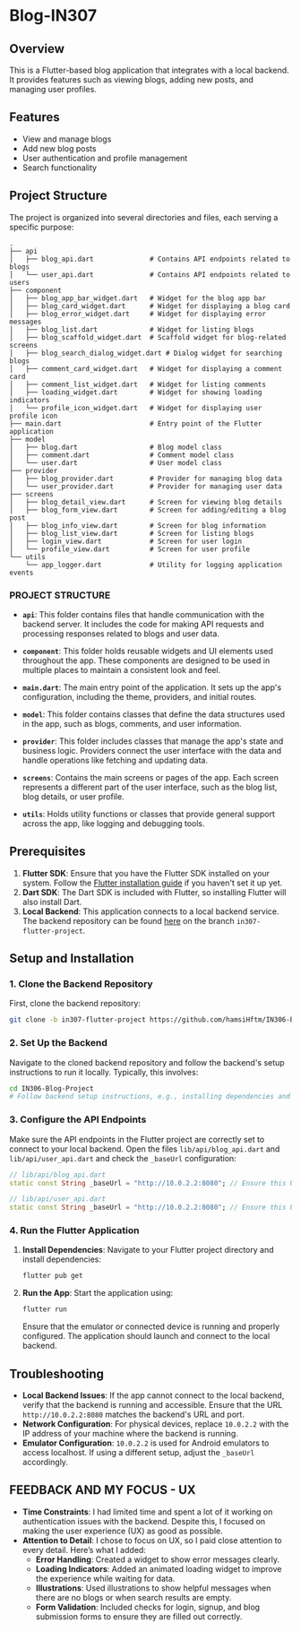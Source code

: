 # Blog-IN307

## Overview

This is a Flutter-based blog application that integrates with a local backend. It provides features such as viewing blogs, adding new posts, and managing user profiles.

## Features

- View and manage blogs
- Add new blog posts
- User authentication and profile management
- Search functionality

## Project Structure

The project is organized into several directories and files, each serving a specific purpose:

```
.
├── api
│   ├── blog_api.dart              # Contains API endpoints related to blogs
│   └── user_api.dart              # Contains API endpoints related to users
├── component
│   ├── blog_app_bar_widget.dart   # Widget for the blog app bar
│   ├── blog_card_widget.dart      # Widget for displaying a blog card
│   ├── blog_error_widget.dart     # Widget for displaying error messages
│   ├── blog_list.dart             # Widget for listing blogs
│   ├── blog_scaffold_widget.dart  # Scaffold widget for blog-related screens
│   ├── blog_search_dialog_widget.dart # Dialog widget for searching blogs
│   ├── comment_card_widget.dart   # Widget for displaying a comment card
│   ├── comment_list_widget.dart   # Widget for listing comments
│   ├── loading_widget.dart        # Widget for showing loading indicators
│   └── profile_icon_widget.dart   # Widget for displaying user profile icon
├── main.dart                      # Entry point of the Flutter application
├── model
│   ├── blog.dart                  # Blog model class
│   ├── comment.dart               # Comment model class
│   └── user.dart                  # User model class
├── provider
│   ├── blog_provider.dart         # Provider for managing blog data
│   └── user_provider.dart         # Provider for managing user data
├── screens
│   ├── blog_detail_view.dart      # Screen for viewing blog details
│   ├── blog_form_view.dart        # Screen for adding/editing a blog post
│   ├── blog_info_view.dart        # Screen for blog information
│   ├── blog_list_view.dart        # Screen for listing blogs
│   ├── login_view.dart            # Screen for user login
│   └── profile_view.dart          # Screen for user profile
└── utils
    └── app_logger.dart            # Utility for logging application events
```

### PROJECT STRUCTURE

- **`api`**: This folder contains files that handle communication with the backend server. It includes the code for making API requests and processing responses related to blogs and user data.

- **`component`**: This folder holds reusable widgets and UI elements used throughout the app. These components are designed to be used in multiple places to maintain a consistent look and feel.

- **`main.dart`**: The main entry point of the application. It sets up the app's configuration, including the theme, providers, and initial routes.

- **`model`**: This folder contains classes that define the data structures used in the app, such as blogs, comments, and user information.

- **`provider`**: This folder includes classes that manage the app's state and business logic. Providers connect the user interface with the data and handle operations like fetching and updating data.

- **`screens`**: Contains the main screens or pages of the app. Each screen represents a different part of the user interface, such as the blog list, blog details, or user profile.

- **`utils`**: Holds utility functions or classes that provide general support across the app, like logging and debugging tools.


## Prerequisites

1. **Flutter SDK**: Ensure that you have the Flutter SDK installed on your system. Follow the [Flutter installation guide](https://flutter.dev/docs/get-started/install) if you haven't set it up yet.
2. **Dart SDK**: The Dart SDK is included with Flutter, so installing Flutter will also install Dart.
3. **Local Backend**: This application connects to a local backend service. The backend repository can be found [here](https://github.com/hamsiHftm/IN306-Blog-Project.git) on the branch `in307-flutter-project`.

## Setup and Installation

### 1. Clone the Backend Repository

First, clone the backend repository:

```bash
git clone -b in307-flutter-project https://github.com/hamsiHftm/IN306-Blog-Project.git
```

### 2. Set Up the Backend

Navigate to the cloned backend repository and follow the backend's setup instructions to run it locally. Typically, this involves:

```bash
cd IN306-Blog-Project
# Follow backend setup instructions, e.g., installing dependencies and running the server
```

### 3. Configure the API Endpoints

Make sure the API endpoints in the Flutter project are correctly set to connect to your local backend. Open the files `lib/api/blog_api.dart` and `lib/api/user_api.dart` and check the `_baseUrl` configuration:

```dart
// lib/api/blog_api.dart
static const String _baseUrl = "http://10.0.2.2:8080"; // Ensure this URL is correct

// lib/api/user_api.dart
static const String _baseUrl = "http://10.0.2.2:8080"; // Ensure this URL is correct
```

### 4. Run the Flutter Application

1. **Install Dependencies**: Navigate to your Flutter project directory and install dependencies:

    ```bash
    flutter pub get
    ```

2. **Run the App**: Start the application using:

    ```bash
    flutter run
    ```

   Ensure that the emulator or connected device is running and properly configured. The application should launch and connect to the local backend.

## Troubleshooting

- **Local Backend Issues**: If the app cannot connect to the local backend, verify that the backend is running and accessible. Ensure that the URL `http://10.0.2.2:8080` matches the backend's URL and port.
- **Network Configuration**: For physical devices, replace `10.0.2.2` with the IP address of your machine where the backend is running.
- **Emulator Configuration**: `10.0.2.2` is used for Android emulators to access localhost. If using a different setup, adjust the `_baseUrl` accordingly.


## FEEDBACK AND MY FOCUS - UX

- **Time Constraints**: I had limited time and spent a lot of it working on authentication issues with the backend. Despite this, I focused on making the user experience (UX) as good as possible.
- **Attention to Detail**: I chose to focus on UX, so I paid close attention to every detail. Here’s what I added:
   - **Error Handling**: Created a widget to show error messages clearly.
   - **Loading Indicators**: Added an animated loading widget to improve the experience while waiting for data.
   - **Illustrations**: Used illustrations to show helpful messages when there are no blogs or when search results are empty.
   - **Form Validation**: Included checks for login, signup, and blog submission forms to ensure they are filled out correctly.

